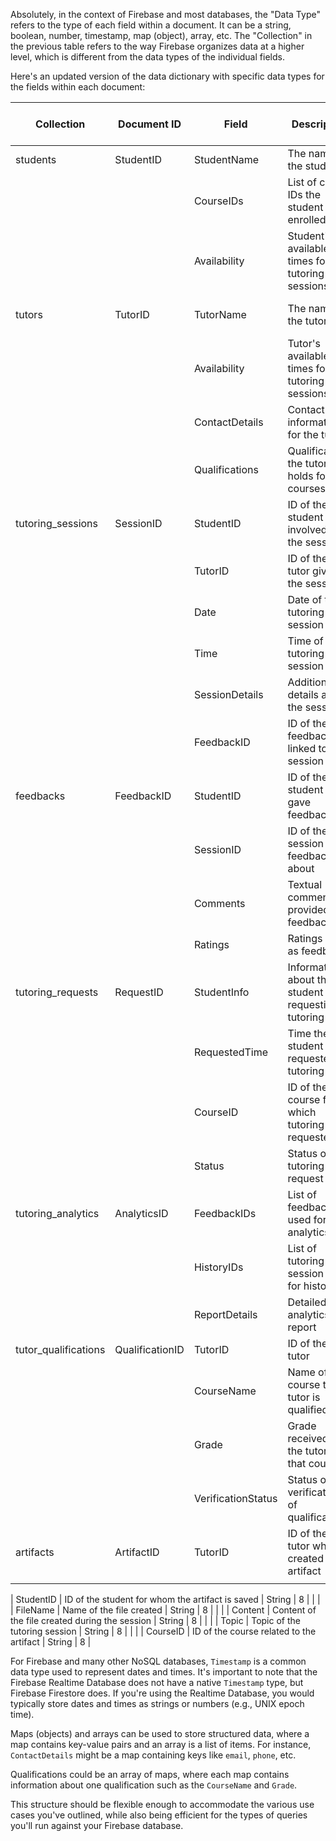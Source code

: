 Absolutely, in the context of Firebase and most databases, the "Data Type" refers to the type of each field within a document. It can be a string, boolean, number, timestamp, map (object), array, etc. The "Collection" in the previous table refers to the way Firebase organizes data at a higher level, which is different from the data types of the individual fields.

Here's an updated version of the data dictionary with specific data types for the fields within each document:

| Collection         | Document ID    | Field            | Description                                      | Data Type     | Use Case IDs |
|--------------------|----------------|------------------|--------------------------------------------------|---------------|--------------|
| students           | StudentID      | StudentName      | The name of the student                           | String        | 1, 5         |
|                    |                | CourseIDs        | List of course IDs the student is enrolled in    | Array[String] | 1, 5         |
|                    |                | Availability     | Student's available times for tutoring sessions  | Timestamp     | 1, 5         |
| tutors             | TutorID        | TutorName        | The name of the tutor                             | String        | 1, 3, 4, 5, 7 |
|                    |                | Availability     | Tutor's available times for tutoring sessions    | Timestamp     | 1, 3, 4, 5, 7 |
|                    |                | ContactDetails   | Contact information for the tutor                | Map           | 1, 3, 4, 5, 7 |
|                    |                | Qualifications   | Qualifications the tutor holds for courses       | Array[Map]    | 1, 3, 4, 5, 7 |
| tutoring_sessions  | SessionID      | StudentID        | ID of the student involved in the session        | String        | 1, 2, 3, 5, 6, 8 |
|                    |                | TutorID          | ID of the tutor giving the session               | String        | 1, 2, 3, 5, 6, 8 |
|                    |                | Date             | Date of the tutoring session                     | Timestamp     | 1, 2, 3, 5, 6, 8 |
|                    |                | Time             | Time of the tutoring session                     | Timestamp     | 1, 2, 3, 5, 6, 8 |
|                    |                | SessionDetails   | Additional details about the session             | String        | 1, 2, 3, 5, 6, 8 |
|                    |                | FeedbackID       | ID of the feedback linked to the session         | String        | 1, 2, 3, 5, 6, 8 |
| feedbacks          | FeedbackID     | StudentID        | ID of the student who gave feedback              | String        | 3, 6         |
|                    |                | SessionID        | ID of the session the feedback is about          | String        | 3, 6         |
|                    |                | Comments         | Textual comments provided as feedback            | String        | 3, 6         |
|                    |                | Ratings          | Ratings given as feedback                        | Number        | 3, 6         |
| tutoring_requests  | RequestID      | StudentInfo      | Information about the student requesting tutoring| Map           | 5            |
|                    |                | RequestedTime    | Time the student has requested for tutoring      | Timestamp     | 5            |
|                    |                | CourseID         | ID of the course for which tutoring is requested | String        | 5            |
|                    |                | Status           | Status of the tutoring request                   | String        | 5            |
| tutoring_analytics | AnalyticsID    | FeedbackIDs      | List of feedback IDs used for analytics          | Array[String] | 6            |
|                    |                | HistoryIDs       | List of tutoring session IDs for history         | Array[String] | 6            |
|                    |                | ReportDetails    | Detailed analytics report                        | String        | 6            |
| tutor_qualifications | QualificationID | TutorID        | ID of the tutor                                   | String        | 7            |
|                    |                | CourseName       | Name of the course the tutor is qualified for    | String        | 7            |
|                    |                | Grade            | Grade received by the tutor in that course       | String        | 7            |
|                    |                | VerificationStatus | Status of verification of qualifications       | String        | 7            |
| artifacts          | ArtifactID     | TutorID          | ID of the tutor who created the artifact         | String        | 8            |
|                    |               

 | StudentID        | ID of the student for whom the artifact is saved | String        | 8            |
|                    |                | FileName         | Name of the file created                         | String        | 8            |
|                    |                | Content          | Content of the file created during the session   | String        | 8            |
|                    |                | Topic            | Topic of the tutoring session                    | String        | 8            |
|                    |                | CourseID         | ID of the course related to the artifact         | String        | 8            |

For Firebase and many other NoSQL databases, `Timestamp` is a common data type used to represent dates and times. It's important to note that the Firebase Realtime Database does not have a native `Timestamp` type, but Firebase Firestore does. If you're using the Realtime Database, you would typically store dates and times as strings or numbers (e.g., UNIX epoch time).

Maps (objects) and arrays can be used to store structured data, where a map contains key-value pairs and an array is a list of items. For instance, `ContactDetails` might be a map containing keys like `email`, `phone`, etc. 

Qualifications could be an array of maps, where each map contains information about one qualification such as the `CourseName` and `Grade`.

This structure should be flexible enough to accommodate the various use cases you've outlined, while also being efficient for the types of queries you'll run against your Firebase database.
